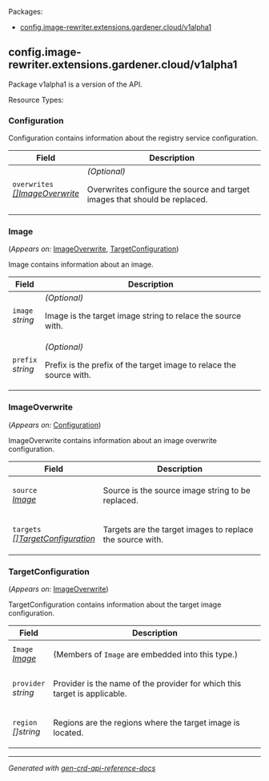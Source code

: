 <p>Packages:</p>
<ul>
<li>
<a href="#config.image-rewriter.extensions.gardener.cloud%2fv1alpha1">config.image-rewriter.extensions.gardener.cloud/v1alpha1</a>
</li>
</ul>
<h2 id="config.image-rewriter.extensions.gardener.cloud/v1alpha1">config.image-rewriter.extensions.gardener.cloud/v1alpha1</h2>
<p>
<p>Package v1alpha1 is a version of the API.</p>
</p>
Resource Types:
<ul></ul>
<h3 id="config.image-rewriter.extensions.gardener.cloud/v1alpha1.Configuration">Configuration
</h3>
<p>
<p>Configuration contains information about the registry service configuration.</p>
</p>
<table>
<thead>
<tr>
<th>Field</th>
<th>Description</th>
</tr>
</thead>
<tbody>
<tr>
<td>
<code>overwrites</code></br>
<em>
<a href="#config.image-rewriter.extensions.gardener.cloud/v1alpha1.ImageOverwrite">
[]ImageOverwrite
</a>
</em>
</td>
<td>
<em>(Optional)</em>
<p>Overwrites configure the source and target images that should be replaced.</p>
</td>
</tr>
</tbody>
</table>
<h3 id="config.image-rewriter.extensions.gardener.cloud/v1alpha1.Image">Image
</h3>
<p>
(<em>Appears on:</em>
<a href="#config.image-rewriter.extensions.gardener.cloud/v1alpha1.ImageOverwrite">ImageOverwrite</a>, 
<a href="#config.image-rewriter.extensions.gardener.cloud/v1alpha1.TargetConfiguration">TargetConfiguration</a>)
</p>
<p>
<p>Image contains information about an image.</p>
</p>
<table>
<thead>
<tr>
<th>Field</th>
<th>Description</th>
</tr>
</thead>
<tbody>
<tr>
<td>
<code>image</code></br>
<em>
string
</em>
</td>
<td>
<em>(Optional)</em>
<p>Image is the target image string to relace the source with.</p>
</td>
</tr>
<tr>
<td>
<code>prefix</code></br>
<em>
string
</em>
</td>
<td>
<em>(Optional)</em>
<p>Prefix is the prefix of the target image to relace the source with.</p>
</td>
</tr>
</tbody>
</table>
<h3 id="config.image-rewriter.extensions.gardener.cloud/v1alpha1.ImageOverwrite">ImageOverwrite
</h3>
<p>
(<em>Appears on:</em>
<a href="#config.image-rewriter.extensions.gardener.cloud/v1alpha1.Configuration">Configuration</a>)
</p>
<p>
<p>ImageOverwrite contains information about an image overwrite configuration.</p>
</p>
<table>
<thead>
<tr>
<th>Field</th>
<th>Description</th>
</tr>
</thead>
<tbody>
<tr>
<td>
<code>source</code></br>
<em>
<a href="#config.image-rewriter.extensions.gardener.cloud/v1alpha1.Image">
Image
</a>
</em>
</td>
<td>
<p>Source is the source image string to be replaced.</p>
</td>
</tr>
<tr>
<td>
<code>targets</code></br>
<em>
<a href="#config.image-rewriter.extensions.gardener.cloud/v1alpha1.TargetConfiguration">
[]TargetConfiguration
</a>
</em>
</td>
<td>
<p>Targets are the target images to replace the source with.</p>
</td>
</tr>
</tbody>
</table>
<h3 id="config.image-rewriter.extensions.gardener.cloud/v1alpha1.TargetConfiguration">TargetConfiguration
</h3>
<p>
(<em>Appears on:</em>
<a href="#config.image-rewriter.extensions.gardener.cloud/v1alpha1.ImageOverwrite">ImageOverwrite</a>)
</p>
<p>
<p>TargetConfiguration contains information about the target image configuration.</p>
</p>
<table>
<thead>
<tr>
<th>Field</th>
<th>Description</th>
</tr>
</thead>
<tbody>
<tr>
<td>
<code>Image</code></br>
<em>
<a href="#config.image-rewriter.extensions.gardener.cloud/v1alpha1.Image">
Image
</a>
</em>
</td>
<td>
<p>
(Members of <code>Image</code> are embedded into this type.)
</p>
</td>
</tr>
<tr>
<td>
<code>provider</code></br>
<em>
string
</em>
</td>
<td>
<p>Provider is the name of the provider for which this target is applicable.</p>
</td>
</tr>
<tr>
<td>
<code>region</code></br>
<em>
[]string
</em>
</td>
<td>
<p>Regions are the regions where the target image is located.</p>
</td>
</tr>
</tbody>
</table>
<hr/>
<p><em>
Generated with <a href="https://github.com/ahmetb/gen-crd-api-reference-docs">gen-crd-api-reference-docs</a>
</em></p>
